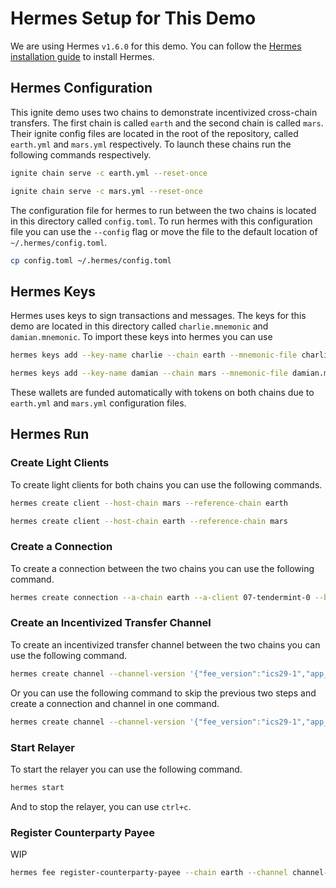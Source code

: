 # Hermes Setup for This Demo

We are using Hermes `v1.6.0` for this demo. You can follow the [Hermes installation guide](https://hermes.informal.systems/quick-start/installation.html) to install Hermes.

## Hermes Configuration

This ignite demo uses two chains to demonstrate incentivized cross-chain transfers. The first chain is called `earth` and the second chain is called `mars`. Their ignite config files are located in the root of the repository, called `earth.yml` and `mars.yml` respectively. To launch these chains run the following commands respectively.

```bash
ignite chain serve -c earth.yml --reset-once
```

```bash
ignite chain serve -c mars.yml --reset-once
```

The configuration file for hermes to run between the two chains is located in this directory called `config.toml`. To run hermes with this configuration file you can use the `--config` flag or move the file to the default location of `~/.hermes/config.toml`.

```bash
cp config.toml ~/.hermes/config.toml
```

## Hermes Keys

Hermes uses keys to sign transactions and messages. The keys for this demo are located in this directory called `charlie.mnemonic` and `damian.mnemonic`. To import these keys into hermes you can use

```bash
hermes keys add --key-name charlie --chain earth --mnemonic-file charlie.mnemonic
```

```bash
hermes keys add --key-name damian --chain mars --mnemonic-file damian.mnemonic
```

These wallets are funded automatically with tokens on both chains due to `earth.yml` and `mars.yml` configuration files.

## Hermes Run

### Create Light Clients

To create light clients for both chains you can use the following commands.

```bash
hermes create client --host-chain mars --reference-chain earth
```

```bash
hermes create client --host-chain earth --reference-chain mars
```

### Create a Connection

To create a connection between the two chains you can use the following command.

```bash
hermes create connection --a-chain earth --a-client 07-tendermint-0 --b-client 07-tendermint-0
```

### Create an Incentivized Transfer Channel

To create an incentivized transfer channel between the two chains you can use the following command.

```bash
hermes create channel --channel-version '{"fee_version":"ics29-1","app_version":"ics20-1"}' --a-chain earth --a-connection connection-0 --a-port transfer --b-port transfer
```

Or you can use the following command to skip the previous two steps and create a connection and channel in one command.

```bash
hermes create channel --channel-version '{"fee_version":"ics29-1","app_version":"ics20-1"}' --a-chain earth --b-chain mars --a-port transfer --b-port transfer --new-client-connection
```

### Start Relayer

To start the relayer you can use the following command.

```bash
hermes start
```

And to stop the relayer, you can use `ctrl+c`.

### Register Counterparty Payee

WIP

```bash
hermes fee register-counterparty-payee --chain earth --channel channel-0 --port transfer --counterparty-payee cosmos1vapwvcsr0m32ptal6z6g9hjctywrw4yzyf6y6v
```
